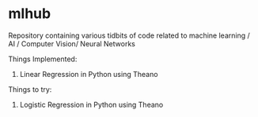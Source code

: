# mlhub
Repository containing various tidbits of code related to machine learning / AI / Computer Vision/ Neural Networks

Things Implemented:

1. Linear Regression in Python using Theano


Things to try:

1. Logistic Regression in Python using Theano
